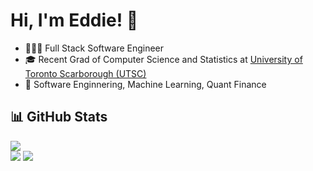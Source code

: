# Hi, I'm Eddie! 👋

- 🧑🏻‍💻 Full Stack Software Engineer
- 🎓 Recent Grad of Computer Science and Statistics at [University of Toronto Scarborough (UTSC)](https://www.utsc.utoronto.ca/home/)
- 👀 Software Enginnering, Machine Learning, Quant Finance

## 📊 GitHub Stats

![](https://github-readme-streak-stats.herokuapp.com/?user=eshinhw&theme=default&hide_border=false)<br/>
![](https://github-readme-stats.vercel.app/api?username=eshinhw&theme=default&hide_border=false&include_all_commits=true&count_private=true)
![](https://github-readme-stats.vercel.app/api/top-langs/?username=eshinhw&theme=default&hide_border=false&include_all_commits=true&count_private=true&layout=compact)

